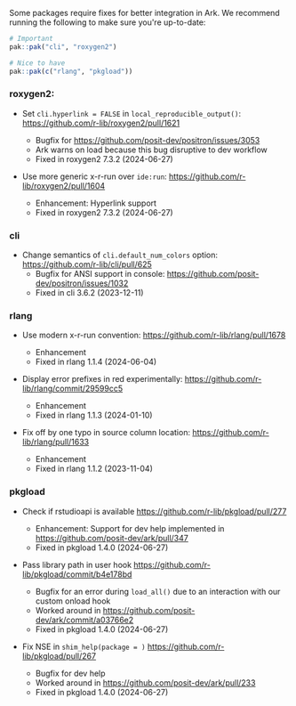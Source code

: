 Some packages require fixes for better integration in Ark. We recommend running the following to make sure you're up-to-date:

```r
# Important
pak::pak("cli", "roxygen2")

# Nice to have
pak::pak(c("rlang", "pkgload"))
```

### roxygen2:

- Set `cli.hyperlink = FALSE` in `local_reproducible_output()`: <https://github.com/r-lib/roxygen2/pull/1621>
    - Bugfix for <https://github.com/posit-dev/positron/issues/3053>
    - Ark warns on load because this bug disruptive to dev workflow
    - Fixed in roxygen2 7.3.2 (2024-06-27)

- Use more generic x-r-run over `ide:run`: <https://github.com/r-lib/roxygen2/pull/1604>
    - Enhancement: Hyperlink support
    - Fixed in roxygen2 7.3.2 (2024-06-27)


### cli

- Change semantics of `cli.default_num_colors` option: <https://github.com/r-lib/cli/pull/625>
    - Bugfix for ANSI support in console: <https://github.com/posit-dev/positron/issues/1032>
    - Fixed in cli 3.6.2 (2023-12-11)


### rlang

- Use modern x-r-run convention: <https://github.com/r-lib/rlang/pull/1678>
    - Enhancement
    - Fixed in rlang 1.1.4 (2024-06-04)

- Display error prefixes in red experimentally: <https://github.com/r-lib/rlang/commit/29599cc5>
    - Enhancement
    - Fixed in rlang 1.1.3 (2024-01-10)

- Fix off by one typo in source column location: <https://github.com/r-lib/rlang/pull/1633>
    - Enhancement
    - Fixed in rlang 1.1.2 (2023-11-04)


### pkgload

- Check if rstudioapi is available <https://github.com/r-lib/pkgload/pull/277>
    - Enhancement: Support for dev help implemented in <https://github.com/posit-dev/ark/pull/347>
    - Fixed in pkgload 1.4.0 (2024-06-27)

- Pass library path in user hook <https://github.com/r-lib/pkgload/commit/b4e178bd>
    - Bugfix for an error during `load_all()` due to an interaction with our custom onload hook
    - Worked around in <https://github.com/posit-dev/ark/commit/a03766e2>
    - Fixed in pkgload 1.4.0 (2024-06-27)

- Fix NSE in `shim_help(package = )` <https://github.com/r-lib/pkgload/pull/267>
    - Bugfix for dev help
    - Worked around in <https://github.com/posit-dev/ark/pull/233>
    - Fixed in pkgload 1.4.0 (2024-06-27)
